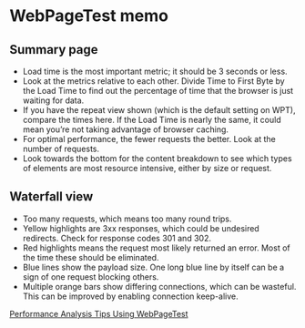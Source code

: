 # WebPageTest memo

## Summary page

* Load time is the most important metric; it should be 3 seconds or less.
* Look at the metrics relative to each other. Divide Time to First Byte by the Load Time to find out the percentage of time that the browser is just waiting for data.
* If you have the repeat view shown (which is the default setting on WPT), compare the times here. If the Load Time is nearly the same, it could mean you’re not taking advantage of browser caching.
* For optimal performance, the fewer requests the better. Look at the number of requests.
* Look towards the bottom for the content breakdown to see which types of elements are most resource intensive, either by size or request.

## Waterfall view

* Too many requests, which means too many round trips.
* Yellow highlights are 3xx responses, which could be undesired redirects. Check for response codes 301 and 302.
* Red highlights means the request most likely returned an error. Most of the time these should be eliminated.
* Blue lines show the payload size. One long blue line by itself can be a sign of one request blocking others.
* Multiple orange bars show differing connections, which can be wasteful. This can be improved by enabling connection keep-alive.

[Performance Analysis Tips Using WebPageTest](http://loadstorm.com/2014/02/performance-analysis-tips-using-webpagetest/) 
